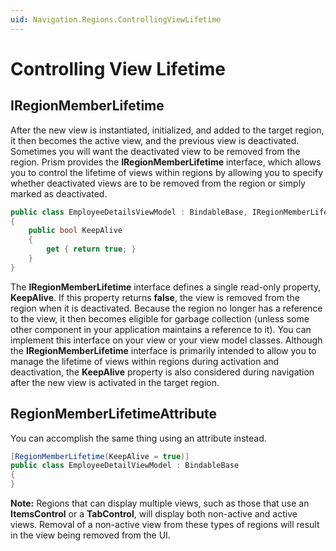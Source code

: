 ```yaml
---
uid: Navigation.Regions.ControllingViewLifetime
---
```

# Controlling View Lifetime

## IRegionMemberLifetime

After the new view is instantiated, initialized, and added to the target region, it then becomes the active view, and the previous view is deactivated. Sometimes you will want the deactivated view to be removed from the region. Prism provides the **IRegionMemberLifetime** interface, which allows you to control the lifetime of views within regions by allowing you to specify whether deactivated views are to be removed from the region or simply marked as deactivated.

```cs
public class EmployeeDetailsViewModel : BindableBase, IRegionMemberLifetime
{
    public bool KeepAlive
    {
        get { return true; }
    }
}
```

The **IRegionMemberLifetime** interface defines a single read-only property, **KeepAlive**. If this property returns **false**, the view is removed from the region when it is deactivated. Because the region no longer has a reference to the view, it then becomes eligible for garbage collection (unless some other component in your application maintains a reference to it). You can implement this interface on your view or your view model classes. Although the **IRegionMemberLifetime** interface is primarily intended to allow you to manage the lifetime of views within regions during activation and deactivation, the **KeepAlive** property is also considered during navigation after the new view is activated in the target region.

## RegionMemberLifetimeAttribute

You can accomplish the same thing using an attribute instead.

```cs
[RegionMemberLifetime(KeepAlive = true)]
public class EmployeeDetailViewModel : BindableBase
{
}
```

**Note:** Regions that can display multiple views, such as those that use an **ItemsControl** or a **TabControl**, will display both non-active and active views. Removal of a non-active view from these types of regions will result in the view being removed from the UI.

